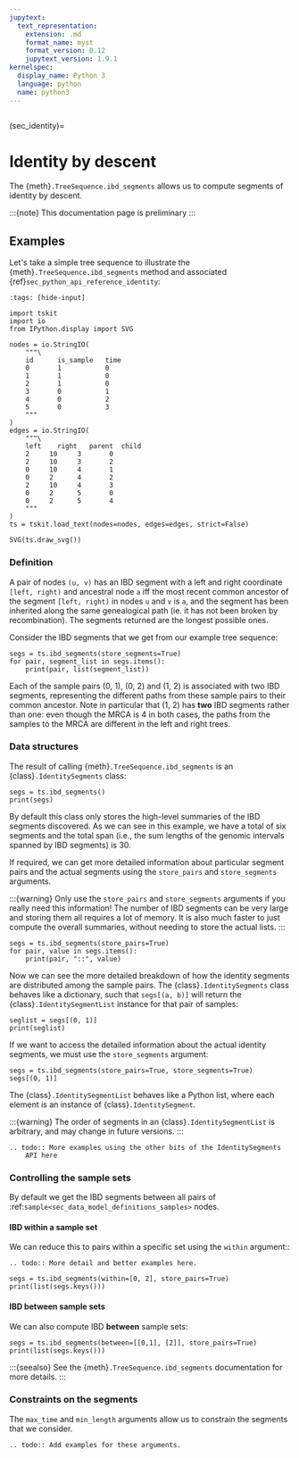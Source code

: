 ```yaml
---
jupytext:
  text_representation:
    extension: .md
    format_name: myst
    format_version: 0.12
    jupytext_version: 1.9.1
kernelspec:
  display_name: Python 3
  language: python
  name: python3
---
```


```{currentmodule} tskit
```


(sec_identity)=

# Identity by descent

The {meth}`.TreeSequence.ibd_segments` allows us to compute
segments of identity by descent.

:::{note}
This documentation page is preliminary
:::

## Examples

Let's take a simple tree sequence to illustrate the {meth}`.TreeSequence.ibd_segments`
method and associated {ref}`sec_python_api_reference_identity`:

```{code-cell}
:tags: [hide-input]

import tskit
import io
from IPython.display import SVG

nodes = io.StringIO(
    """\
    id      is_sample   time
    0       1           0
    1       1           0
    2       1           0
    3       0           1
    4       0           2
    5       0           3
    """
)
edges = io.StringIO(
    """\
    left    right   parent  child
    2     10     3       0
    2     10     3       2
    0     10     4       1
    0     2      4       2
    2     10     4       3
    0     2      5       0
    0     2      5       4
    """
)
ts = tskit.load_text(nodes=nodes, edges=edges, strict=False)

SVG(ts.draw_svg())
```

### Definition

A pair of nodes ``(u, v)`` has an IBD segment with a left and right
coordinate ``[left, right)`` and ancestral node ``a`` iff the most
recent common ancestor of the segment ``[left, right)`` in nodes ``u``
and ``v`` is ``a``, and the segment has been inherited along the same
genealogical path (ie. it has not been broken by recombination). The
segments returned are the longest possible ones.

Consider the IBD segments that we get from our example tree sequence:

```{code-cell}
segs = ts.ibd_segments(store_segments=True)
for pair, segment_list in segs.items():
    print(pair, list(segment_list))
```

Each of the sample pairs (0, 1), (0, 2) and (1, 2) is associated with
two IBD segments, representing the different paths from these sample
pairs to their common ancestor. Note in particular that (1, 2) has
**two** IBD segments rather than one: even though the MRCA is
4 in both cases, the paths from the samples to the MRCA are different
in the left and right trees.


### Data structures

The result of calling {meth}`.TreeSequence.ibd_segments` is an
{class}`.IdentitySegments` class:

```{code-cell}
segs = ts.ibd_segments()
print(segs)
```

By default this class only stores the high-level summaries of the
IBD segments discovered. As we can see in this example, we have a
total of six segments and
the total span (i.e., the sum lengths of the genomic intervals spanned
by IBD segments) is 30.

If required, we can get more detailed information about particular
segment pairs and the actual segments using the ``store_pairs``
and ``store_segments`` arguments.

:::{warning}
Only use the ``store_pairs`` and ``store_segments`` arguments if you
really need this information! The number of IBD segments can be
very large and storing them all requires a lot of memory. It is
also much faster to just compute the overall summaries, without
needing to store the actual lists.
:::


```{code-cell}
segs = ts.ibd_segments(store_pairs=True)
for pair, value in segs.items():
    print(pair, "::", value)
```

Now we can see the more detailed breakdown of how the identity segments
are distributed among the sample pairs. The {class}`.IdentitySegments`
class behaves like a dictionary, such that ``segs[(a, b)]`` will return
the {class}`.IdentitySegmentList` instance for that pair of samples:

```{code-cell}
seglist = segs[(0, 1)]
print(seglist)
```

If we want to access the detailed information about the actual
identity segments, we must use the ``store_segments`` argument:

```{code-cell}
segs = ts.ibd_segments(store_pairs=True, store_segments=True)
segs[(0, 1)]
```

The {class}`.IdentitySegmentList` behaves like a Python list,
where each element is an instance of {class}`.IdentitySegment`.

:::{warning}
The order of segments in an {class}`.IdentitySegmentList`
is arbitrary, and may change in future versions.
:::


```{eval-rst}
.. todo:: More examples using the other bits of the IdentitySegments
    API here
```

### Controlling the sample sets

By default we get the IBD segments between all pairs of
:ref:`sample<sec_data_model_definitions_samples>` nodes.

#### IBD within a sample set
We can reduce this to pairs within a specific set using the
``within`` argument::


```{eval-rst}
.. todo:: More detail and better examples here.
```

```{code-cell}
segs = ts.ibd_segments(within=[0, 2], store_pairs=True)
print(list(segs.keys()))
```

#### IBD between sample sets

We can also compute IBD **between** sample sets:

```{code-cell}
segs = ts.ibd_segments(between=[[0,1], [2]], store_pairs=True)
print(list(segs.keys()))
```

:::{seealso}
See the {meth}`.TreeSequence.ibd_segments` documentation for
more details.
:::

### Constraints on the segments

The ``max_time`` and ``min_length`` arguments allow us to constrain the
segments that we consider.

```{eval-rst}
.. todo:: Add examples for these arguments.
```
